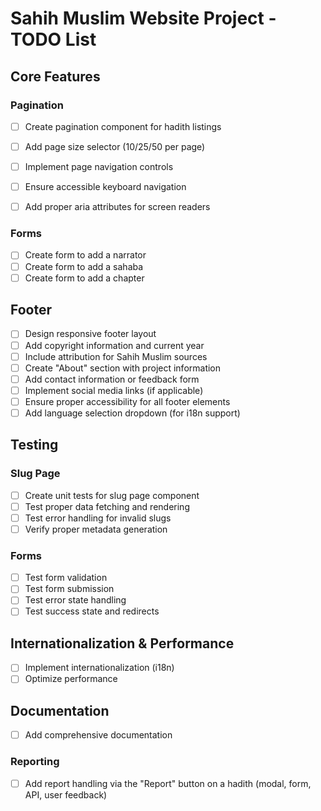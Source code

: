 # Sahih Muslim Website Project - TODO List

## Core Features

### Pagination

- [ ] Create pagination component for hadith listings
- [ ] Add page size selector (10/25/50 per page)
- [ ] Implement page navigation controls
- [ ] Ensure accessible keyboard navigation
- [ ] Add proper aria attributes for screen readers


### Forms

- [ ] Create form to add a narrator
- [ ] Create form to add a sahaba
- [ ] Create form to add a chapter

## Footer

- [ ] Design responsive footer layout
- [ ] Add copyright information and current year
- [ ] Include attribution for Sahih Muslim sources
- [ ] Create "About" section with project information
- [ ] Add contact information or feedback form
- [ ] Implement social media links (if applicable)
- [ ] Ensure proper accessibility for all footer elements
- [ ] Add language selection dropdown (for i18n support)

## Testing

### Slug Page

- [ ] Create unit tests for slug page component
- [ ] Test proper data fetching and rendering
- [ ] Test error handling for invalid slugs
- [ ] Verify proper metadata generation

### Forms

- [ ] Test form validation
- [ ] Test form submission
- [ ] Test error state handling
- [ ] Test success state and redirects

## Internationalization & Performance

- [ ] Implement internationalization (i18n)
- [ ] Optimize performance

## Documentation

- [ ] Add comprehensive documentation

### Reporting

- [ ] Add report handling via the "Report" button on a hadith (modal, form, API, user feedback)
